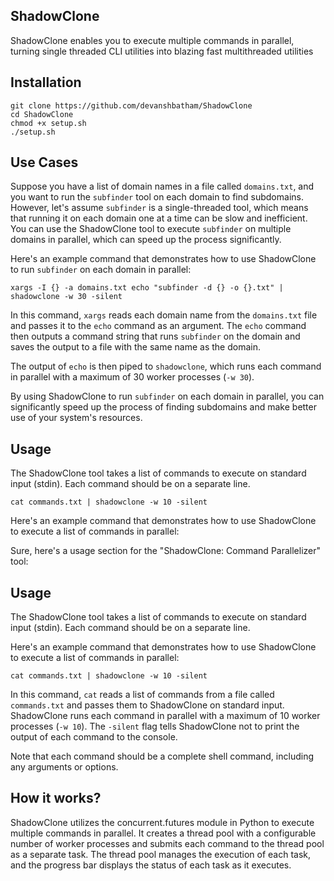 

## ShadowClone


ShadowClone enables you to execute multiple commands in parallel, turning single threaded CLI utilities into blazing fast multithreaded utilities 


## Installation

```
git clone https://github.com/devanshbatham/ShadowClone
cd ShadowClone
chmod +x setup.sh
./setup.sh
```


## Use Cases


Suppose you have a list of domain names in a file called `domains.txt`, and you want to run the `subfinder` tool on each domain to find subdomains. However, let's assume `subfinder` is a single-threaded tool, which means that running it on each domain one at a time can be slow and inefficient. You can use the ShadowClone tool to execute `subfinder` on multiple domains in parallel, which can speed up the process significantly.

Here's an example command that demonstrates how to use ShadowClone to run `subfinder` on each domain in parallel:

```
xargs -I {} -a domains.txt echo "subfinder -d {} -o {}.txt" | shadowclone -w 30 -silent
```

In this command, `xargs` reads each domain name from the `domains.txt` file and passes it to the `echo` command as an argument. The `echo` command then outputs a command string that runs `subfinder` on the domain and saves the output to a file with the same name as the domain.

The output of `echo` is then piped to `shadowclone`, which runs each command in parallel with a maximum of 30 worker processes (`-w 30`).

By using ShadowClone to run `subfinder` on each domain in parallel, you can significantly speed up the process of finding subdomains and make better use of your system's resources.


## Usage

The ShadowClone tool takes a list of commands to execute on standard input (stdin). Each command should be on a separate line.



```
cat commands.txt | shadowclone -w 10 -silent
```


Here's an example command that demonstrates how to use ShadowClone to execute a list of commands in parallel:


Sure, here's a usage section for the "ShadowClone: Command Parallelizer" tool:

## Usage

The ShadowClone tool takes a list of commands to execute on standard input (stdin). Each command should be on a separate line.

Here's an example command that demonstrates how to use ShadowClone to execute a list of commands in parallel:

```
cat commands.txt | shadowclone -w 10 -silent
```

In this command, `cat` reads a list of commands from a file called `commands.txt` and passes them to ShadowClone on standard input. ShadowClone runs each command in parallel with a maximum of 10 worker processes (`-w 10`). The `-silent` flag tells ShadowClone not to print the output of each command to the console.

Note that each command should be a complete shell command, including any arguments or options.

## How it works? 


ShadowClone utilizes the concurrent.futures module in Python to execute multiple commands in parallel. It creates a thread pool with a configurable number of worker processes and submits each command to the thread pool as a separate task. The thread pool manages the execution of each task, and the progress bar displays the status of each task as it executes.



